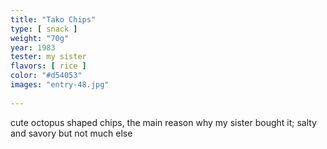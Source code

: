```yaml
---
title: "Tako Chips"
type: [ snack ]
weight: "70g"
year: 1983
tester: my sister
flavors: [ rice ]
color: "#d54053"
images: "entry-48.jpg"
 
---
```


cute octopus shaped chips, the main reason why my sister bought it; salty and savory but not much else


